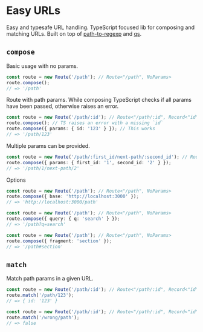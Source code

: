 # Easy URLs

Easy and typesafe URL handling. TypeScript focused lib for composing and matching URLs. Built on top of [path-to-regexp](https://github.com/pillarjs/path-to-regexp) and [qs](https://github.com/ljharb/qs).

## `compose`

Basic usage with no params.

```ts
const route = new Route('/path'); // Route<"/path", NoParams>
route.compose();
// => '/path'
```

Route with path params. While composing TypeScript checks if all params have been passed, otherwise raises an error.

```ts
const route = new Route('/path/:id'); // Route<"/path/:id", Record<"id", string>>
route.compose(); // TS raises an error with a missing `id`
route.compose({ params: { id: '123' } }); // This works
// => '/path/123'
```

Multiple params can be provided.

```ts
const route = new Route('/path/:first_id/next-path/:second_id'); // Route<"/path/:first_id/next-path/:second_id", Record<"first_id" | "second_id", string>>
route.compose({ params: { first_id: '1', second_id: '2' } });
// => '/path/1/next-path/2'
```

Options

```ts
const route = new Route('/path'); // Route<"/path", NoParams>
route.compose({ base: 'http://localhost:3000' });
// => 'http://localhost:3000/path'
```

```ts
const route = new Route('/path'); // Route<"/path", NoParams>
route.compose({ query: { q: 'search' } });
// => '/path?q=search'
```

```ts
const route = new Route('/path'); // Route<"/path", NoParams>
route.compose({ fragment: 'section' });
// => '/path#section'
```

## `match`

Match path params in a given URL.

```ts
const route = new Route('/path/:id'); // Route<"/path/:id", Record<"id", string>>
route.match('/path/123');
// => { id: '123' }
```

```ts
const route = new Route('/path/:id'); // Route<"/path/:id", Record<"id", string>>
route.match('/wrong/path');
// => false
```
